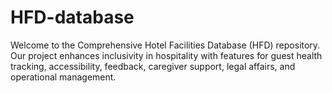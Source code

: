 # HFD-database
Welcome to the Comprehensive Hotel Facilities Database (HFD) repository. Our project enhances inclusivity in hospitality with features for guest health tracking, accessibility, feedback, caregiver support, legal affairs, and operational management.
